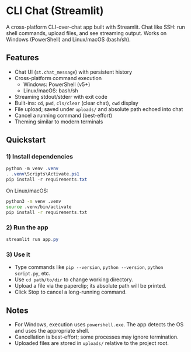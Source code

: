 # CLI Chat (Streamlit)

A cross-platform CLI-over-chat app built with Streamlit. Chat like SSH: run shell commands, upload files, and see streaming output. Works on Windows (PowerShell) and Linux/macOS (bash/sh).

## Features
- Chat UI (`st.chat_message`) with persistent history
- Cross-platform command execution
  - Windows: PowerShell (v5+)
  - Linux/macOS: bash/sh
- Streaming stdout/stderr with exit code
- Built-ins: `cd`, `pwd`, `cls/clear` (clear chat), `cwd` display
- File upload; saved under `uploads/` and absolute path echoed into chat
- Cancel a running command (best-effort)
- Theming similar to modern terminals

## Quickstart

### 1) Install dependencies

```powershell
python -m venv .venv
. .venv\Scripts\Activate.ps1
pip install -r requirements.txt
```

On Linux/macOS:

```bash
python3 -m venv .venv
source .venv/bin/activate
pip install -r requirements.txt
```

### 2) Run the app

```powershell
streamlit run app.py
```

### 3) Use it
- Type commands like `pip --version`, `python --version`, `python script.py`, etc.
- Use `cd path/to/dir` to change working directory.
- Upload a file via the paperclip; its absolute path will be printed.
- Click Stop to cancel a long-running command.

## Notes
- For Windows, execution uses `powershell.exe`. The app detects the OS and uses the appropriate shell.
- Cancellation is best-effort; some processes may ignore termination.
- Uploaded files are stored in `uploads/` relative to the project root.
